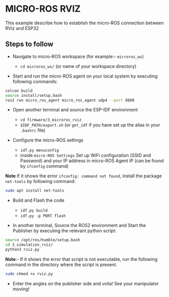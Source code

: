 # MICRO-ROS RVIZ

This example describe how to establish the micro-ROS connection between RViz and ESP32

## Steps to follow

* Navigate to micro-ROS workspace (for example:- `microros_ws`) 
    * ```cd microros_ws/``` (or name of your workspace directory)

* Start and run the micro-ROS agent on your local system by executing following commands:

```bash
colcon build
source install/setup.bash
ros2 run micro_ros_agent micro_ros_agent udp4 --port 8888
```



* Open another terminal and source the ESP-IDF environment
    * ``` cd firmware/3_microros_rviz ```
    * ```$IDF_PATH/export.sh``` (or ```get_idf``` if you have set up the alias in your `.bashrc` file)
    
* Configure the micro-ROS settings 
    * ```idf.py menuconfig```
    * inside `micro-ROS Settings` Set up WiFi configuration (SSID and Password) and your IP address in micro-ROS Agent IP (can be found by `ifconfig` command)

**Note** If it shows the error `ifconfig: command not found`, install the package `net-tools` by following command:

```bash
sudo apt install net-tools
```

* Build and Flash the code 
    * ```idf.py build```
    * ```idf.py -p PORT flash```




* In another terminal, Source the ROS2 environment and Start the Publisher by executing the relevant python script:

```bash
source /opt/ros/humble/setup.bash
cd 3_simulation_rviz/
python3 rviz.py
```

**Note**:- If it shows the error that script is not executable, run the following command in the directory where the script is present.

```bash
sudo chmod +x rviz.py
```

* Enter the angles on the publisher side and voila! See your manipulator moving!
